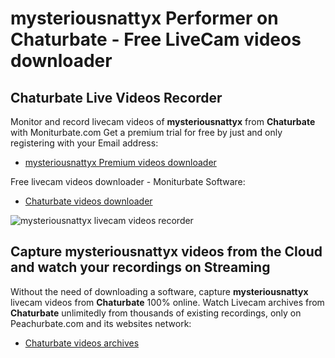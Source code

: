 # mysteriousnattyx Performer on Chaturbate - Free LiveCam videos downloader

## Chaturbate Live Videos Recorder

Monitor and record livecam videos of **mysteriousnattyx** from **Chaturbate** with Moniturbate.com
Get a premium trial for free by just and only registering with your Email address:
* [mysteriousnattyx Premium videos downloader](https://moniturbate.com/request-demo-licence-key.html)

Free livecam videos downloader - Moniturbate Software:
* [Chaturbate videos downloader](https://moniturbate.com/moniturbate-download-software.html)

![mysteriousnattyx livecam videos recorder](https://peachurnet.com/templates/moniturbate-software.png)


## Capture mysteriousnattyx videos from the Cloud and watch your recordings on Streaming

Without the need of downloading a software, capture **mysteriousnattyx** livecam videos from **Chaturbate** 100% online.
Watch Livecam archives from **Chaturbate** unlimitedly from thousands of existing recordings, only on Peachurbate.com and its websites network:
* [Chaturbate videos archives](https://peachurnet.com/)